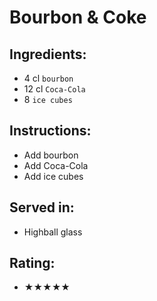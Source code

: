# Bourbon & Coke

## Ingredients:
- 4 cl `bourbon`
- 12 cl `Coca-Cola`
- 8 `ice cubes`

## Instructions:
- Add bourbon
- Add Coca-Cola
- Add ice cubes

## Served in:
- Highball glass

## Rating:
- ★★★★★